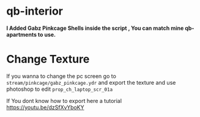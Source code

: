 # qb-interior
**I Added Gabz Pinkcage Shells inside the script , You can match mine qb-apartments to use.**

# Change Texture
If you wanna to change the pc screen go to `stream/pinkcage/gabz_pinkcage.ydr` and export the texture and use photoshop to edit `prop_ch_laptop_scr_01a`

If You dont know how to export here a tutorial https://youtu.be/dzSfXvYboKY
